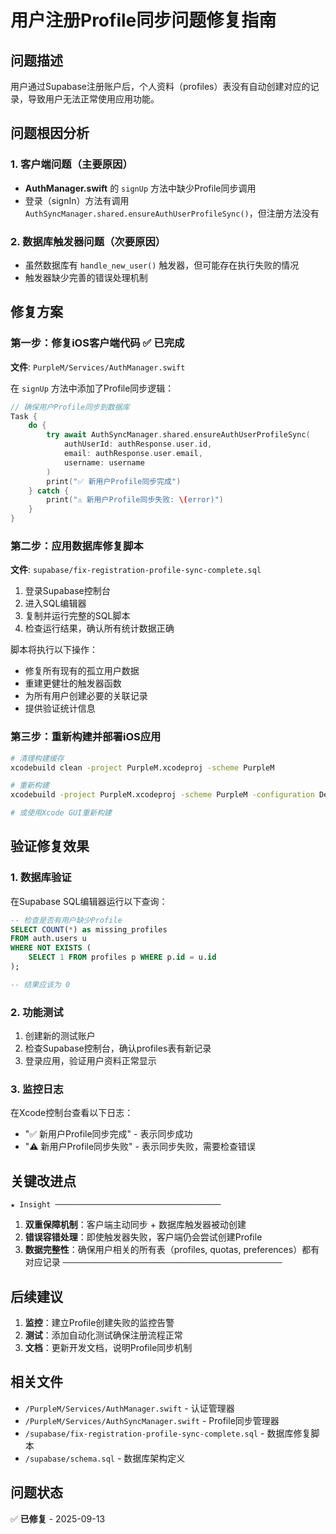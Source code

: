 # 用户注册Profile同步问题修复指南

## 问题描述
用户通过Supabase注册账户后，个人资料（profiles）表没有自动创建对应的记录，导致用户无法正常使用应用功能。

## 问题根因分析

### 1. 客户端问题（主要原因）
- **AuthManager.swift** 的 `signUp` 方法中缺少Profile同步调用
- 登录（signIn）方法有调用 `AuthSyncManager.shared.ensureAuthUserProfileSync()`，但注册方法没有

### 2. 数据库触发器问题（次要原因）
- 虽然数据库有 `handle_new_user()` 触发器，但可能存在执行失败的情况
- 触发器缺少完善的错误处理机制

## 修复方案

### 第一步：修复iOS客户端代码 ✅ 已完成

**文件**: `PurpleM/Services/AuthManager.swift`

在 `signUp` 方法中添加了Profile同步逻辑：

```swift
// 确保用户Profile同步到数据库
Task {
    do {
        try await AuthSyncManager.shared.ensureAuthUserProfileSync(
            authUserId: authResponse.user.id,
            email: authResponse.user.email,
            username: username
        )
        print("✅ 新用户Profile同步完成")
    } catch {
        print("⚠️ 新用户Profile同步失败: \(error)")
    }
}
```

### 第二步：应用数据库修复脚本

**文件**: `supabase/fix-registration-profile-sync-complete.sql`

1. 登录Supabase控制台
2. 进入SQL编辑器
3. 复制并运行完整的SQL脚本
4. 检查运行结果，确认所有统计数据正确

脚本将执行以下操作：
- 修复所有现有的孤立用户数据
- 重建更健壮的触发器函数
- 为所有用户创建必要的关联记录
- 提供验证统计信息

### 第三步：重新构建并部署iOS应用

```bash
# 清理构建缓存
xcodebuild clean -project PurpleM.xcodeproj -scheme PurpleM

# 重新构建
xcodebuild -project PurpleM.xcodeproj -scheme PurpleM -configuration Debug -sdk iphonesimulator build

# 或使用Xcode GUI重新构建
```

## 验证修复效果

### 1. 数据库验证
在Supabase SQL编辑器运行以下查询：

```sql
-- 检查是否有用户缺少Profile
SELECT COUNT(*) as missing_profiles
FROM auth.users u
WHERE NOT EXISTS (
    SELECT 1 FROM profiles p WHERE p.id = u.id
);

-- 结果应该为 0
```

### 2. 功能测试
1. 创建新的测试账户
2. 检查Supabase控制台，确认profiles表有新记录
3. 登录应用，验证用户资料正常显示

### 3. 监控日志
在Xcode控制台查看以下日志：
- "✅ 新用户Profile同步完成" - 表示同步成功
- "⚠️ 新用户Profile同步失败" - 表示同步失败，需要检查错误

## 关键改进点

`★ Insight ─────────────────────────────────────`
1. **双重保障机制**：客户端主动同步 + 数据库触发器被动创建
2. **错误容错处理**：即使触发器失败，客户端仍会尝试创建Profile
3. **数据完整性**：确保用户相关的所有表（profiles, quotas, preferences）都有对应记录
`─────────────────────────────────────────────────`

## 后续建议

1. **监控**：建立Profile创建失败的监控告警
2. **测试**：添加自动化测试确保注册流程正常
3. **文档**：更新开发文档，说明Profile同步机制

## 相关文件
- `/PurpleM/Services/AuthManager.swift` - 认证管理器
- `/PurpleM/Services/AuthSyncManager.swift` - Profile同步管理器
- `/supabase/fix-registration-profile-sync-complete.sql` - 数据库修复脚本
- `/supabase/schema.sql` - 数据库架构定义

## 问题状态
✅ **已修复** - 2025-09-13